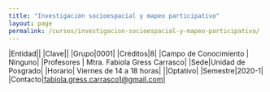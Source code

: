 ```yaml
---
title: "Investigación socioespacial y mapeo participativo"
layout: page
permalink: /cursos/investigacion-socioespacial-y-mapeo-participativo/
---
```


|Entidad||
|Clave||
|Grupo|0001|
|Créditos|8|
|Campo de Conocimiento | Ninguno|
|Profesores | Mtra. Fabiola Gress Carrasco|
|Sede|Unidad de Posgrado|
|Horario| Viernes de 14 a 18 horas|
||Optativo|
|Semestre|2020-1|
|Contacto|<fabiola.gress.carrasco1@gmail.com>|
